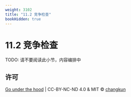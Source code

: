 ```yaml
---
weight: 3102
title: "11.2 竞争检查"
bookHidden: true
---
```



# 11.2 竞争检查

TODO: 请不要阅读此小节，内容编排中

## 许可

[Go under the hood](https://github.com/golang-design/under-the-hood) | CC-BY-NC-ND 4.0 & MIT &copy; [changkun](https://changkun.de)

